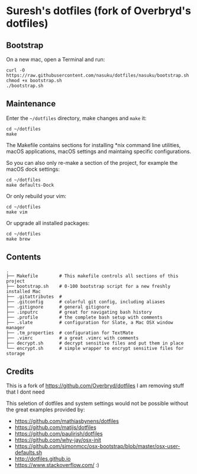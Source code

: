 # Suresh's dotfiles (fork of Overbryd's dotfiles)

## Bootstrap

On a new mac, open a Terminal and run:

    curl -O https://raw.githubusercontent.com/nasuku/dotfiles/nasuku/bootstrap.sh
    chmod +x bootstrap.sh
    ./bootstrap.sh

## Maintenance

Enter the `~/dotfiles` directory, make changes and `make` it:

    cd ~/dotfiles
    make

The Makefile contains sections for installing \*nix command line utilities, macOS applications, macOS settings and maintaing specific configurations.

So you can also only re-make a section of the project, for example the macOS dock settings:

    cd ~/dotfiles
    make defaults-Dock

Or only rebuild your vim:

    cd ~/dotfiles
    make vim

Or upgrade all installed packages:

    cd ~/dotfiles
    make brew

## Contents

    .
    ├── Makefile        # This makefile controls all sections of this project
    ├── bootstrap.sh    # 0-100 bootstrap script for a new freshly installed Mac
    ├── .gitattributes  # 
    ├── .gitconfig      # colorful git config, including aliases
    ├── .gitignore      # general gitignore
    ├── .inputrc        # great for navigating bash history
    ├── .profile        # the complete bash setup with comments
    ├── .slate          # configuration for Slate, a Mac OSX window manager
    ├── .tm_properties  # configuration for TextMate
    ├── .vimrc          # a great .vimrc with comments
    ├── decrypt.sh      # decrypt sensitive files and put them in place
    └── encrypt.sh      # simple wrapper to encrypt sensitive files for storage

## Credits

This is a fork of https://github.com/Overbryd/dotfiles
I am removing stuff that I dont need

This seletion of dotfiles and system settings would not be possible without the great examples provided by:

* https://github.com/mathiasbynens/dotfiles
* https://github.com/matijs/dotfiles
* https://github.com/paulirish/dotfiles
* https://github.com/why-jay/osx-init
* https://github.com/simonmcc/osx-bootstrap/blob/master/osx-user-defaults.sh
* http://dotfiles.github.io
* https://www.stackoverflow.com/ :)
